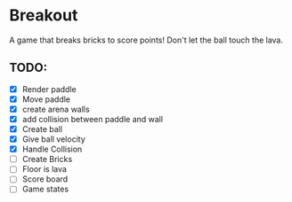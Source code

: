# Breakout

A game that breaks bricks to score points! Don't let the ball touch the lava.

## TODO:
- [X] Render paddle
- [X] Move paddle
- [X] create arena walls
- [X] add collision between paddle and wall
- [X] Create ball
- [X] Give ball velocity
- [X] Handle Collision
- [ ] Create Bricks
- [ ] Floor is lava
- [ ] Score board
- [ ] Game states
